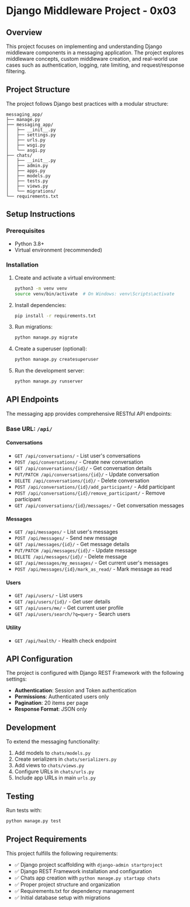 # Django Middleware Project - 0x03

## Overview

This project focuses on implementing and understanding Django middleware components in a messaging application. The project explores middleware concepts, custom middleware creation, and real-world use cases such as authentication, logging, rate limiting, and request/response filtering.

## Project Structure

The project follows Django best practices with a modular structure:

```
messaging_app/
├── manage.py
├── messaging_app/
│   ├── __init__.py
│   ├── settings.py
│   ├── urls.py
│   ├── wsgi.py
│   └── asgi.py
├── chats/
│   ├── __init__.py
│   ├── admin.py
│   ├── apps.py
│   ├── models.py
│   ├── tests.py
│   ├── views.py
│   └── migrations/
└── requirements.txt
```

## Setup Instructions

### Prerequisites
- Python 3.8+
- Virtual environment (recommended)

### Installation

1. Create and activate a virtual environment:
   ```bash
   python3 -m venv venv
   source venv/bin/activate  # On Windows: venv\Scripts\activate
   ```

2. Install dependencies:
   ```bash
   pip install -r requirements.txt
   ```

3. Run migrations:
   ```bash
   python manage.py migrate
   ```

4. Create a superuser (optional):
   ```bash
   python manage.py createsuperuser
   ```

5. Run the development server:
   ```bash
   python manage.py runserver
   ```

## API Endpoints

The messaging app provides comprehensive RESTful API endpoints:

### Base URL: `/api/`

#### Conversations
- `GET /api/conversations/` - List user's conversations
- `POST /api/conversations/` - Create new conversation
- `GET /api/conversations/{id}/` - Get conversation details
- `PUT/PATCH /api/conversations/{id}/` - Update conversation
- `DELETE /api/conversations/{id}/` - Delete conversation
- `POST /api/conversations/{id}/add_participant/` - Add participant
- `POST /api/conversations/{id}/remove_participant/` - Remove participant
- `GET /api/conversations/{id}/messages/` - Get conversation messages

#### Messages
- `GET /api/messages/` - List user's messages
- `POST /api/messages/` - Send new message
- `GET /api/messages/{id}/` - Get message details
- `PUT/PATCH /api/messages/{id}/` - Update message
- `DELETE /api/messages/{id}/` - Delete message
- `GET /api/messages/my_messages/` - Get current user's messages
- `POST /api/messages/{id}/mark_as_read/` - Mark message as read

#### Users
- `GET /api/users/` - List users
- `GET /api/users/{id}/` - Get user details
- `GET /api/users/me/` - Get current user profile
- `GET /api/users/search/?q=query` - Search users

#### Utility
- `GET /api/health/` - Health check endpoint

## API Configuration

The project is configured with Django REST Framework with the following settings:

- **Authentication**: Session and Token authentication
- **Permissions**: Authenticated users only
- **Pagination**: 20 items per page
- **Response Format**: JSON only

## Development

To extend the messaging functionality:

1. Add models to `chats/models.py`
2. Create serializers in `chats/serializers.py`
3. Add views to `chats/views.py`
4. Configure URLs in `chats/urls.py`
5. Include app URLs in main `urls.py`

## Testing

Run tests with:
```bash
python manage.py test
```

## Project Requirements

This project fulfills the following requirements:

- ✅ Django project scaffolding with `django-admin startproject`
- ✅ Django REST Framework installation and configuration
- ✅ Chats app creation with `python manage.py startapp chats`
- ✅ Proper project structure and organization
- ✅ Requirements.txt for dependency management
- ✅ Initial database setup with migrations
